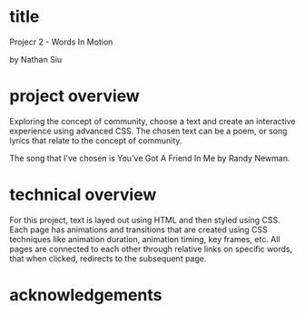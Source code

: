 # title
Projecr 2 - Words In Motion

by Nathan Siu

# project overview
Exploring the concept of community, choose a text and create an interactive experience using advanced CSS. The chosen text can be a poem, or song lyrics that relate to the concept of community.

The song that I've chosen is You've Got A Friend In Me by Randy Newman.

# technical overview
For this project, text is layed out using HTML and then styled using CSS. Each page has animations and transitions that are created using CSS techniques like animation duration, animation timing, key frames, etc. All pages are connected to each other through relative links on specific words, that when clicked, redirects to the subsequent page.

# acknowledgements